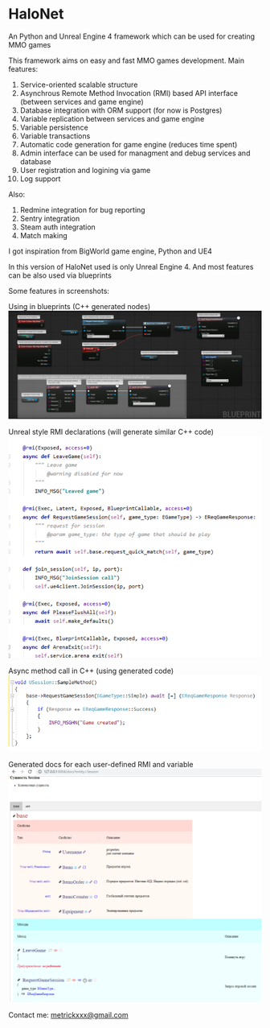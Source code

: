 # HaloNet
An Python and Unreal Engine 4 framework which can be used for creating MMO games

This framework aims on easy and fast MMO games development.
Main features: 
 1. Service-oriented scalable structure
 2. Asynchrous Remote Method Invocation (RMI) based API interface (between services and game engine)
 3. Database integration with ORM support (for now is Postgres)
 4. Variable replication between services and game engine
 5. Variable persistence
 6. Variable transactions
 7. Automatic code generation for game engine (reduces time spent)
 8. Admin interface can be used for managment and debug services and database
 9. User registration and logining via game
 10. Log support

Also:
 1. Redmine integration for bug reporting
 2. Sentry integration
 3. Steam auth integration
 4. Match making

I got inspiration from BigWorld game engine, Python and UE4

In this version of HaloNet used is only Unreal Engine 4. And most features can be also used via blueprints

Some features in screenshots:

Using in blueprints (C++ generated nodes)
![alt text](https://github.com/broly/HaloNet/blob/master/Pics/halonet_blueprint.png?raw=true)

Unreal style RMI declarations (will generate similar C++ code)
![alt text](https://github.com/broly/HaloNet/blob/master/Pics/halonet_rmi.png?raw=true)

Async method call in C++ (using generated code)
![alt text](https://github.com/broly/HaloNet/blob/master/Pics/halonet_ue4_async_call.png?raw=true)

Generated docs for each user-defined RMI and variable
![alt text](https://github.com/broly/HaloNet/blob/master/Pics/halonet_generated_methods.png?raw=true)

Contact me: metrickxxx@gmail.com

